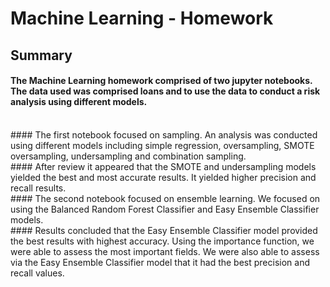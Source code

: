 # **Machine Learning - Homework**

## **Summary**

#### The Machine Learning homework comprised of two jupyter notebooks.  The data used was comprised loans and to use the data to conduct a risk analysis using different models.
 <br />
#### The first notebook focused on sampling.  An analysis was conducted using different models including simple regression, oversampling, SMOTE oversampling, undersampling and combination sampling.
<br />
#### After review it appeared that the SMOTE and undersampling models yielded the best and most accurate results.  It yielded higher precision and recall results.
<br />
#### The second notebook focused on ensemble learning.  We focused on using the Balanced Random Forest Classifier and Easy Ensemble Classifier models.
<br />
#### Results concluded that the Easy Ensemble Classifier model provided the best results with highest accuracy.  Using the importance function, we were able to assess the most important fields.  We were also able to assess via the Easy Ensemble Classifier model that it had the best precision and recall values.
